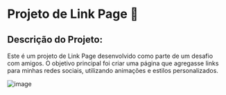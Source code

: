 # Projeto de Link Page 🔗

## Descrição do Projeto:
Este é um projeto de Link Page desenvolvido como parte de um desafio com amigos.
O objetivo principal foi criar uma página que agregasse links para minhas redes sociais, 
utilizando animações e estilos personalizados. 


![image](![image](https://github.com/ewerson1/LinkPagess/assets/110944598/457c5327-f6ed-485a-84ab-923c73b9d97c)
)
